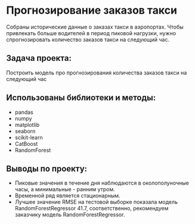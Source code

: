 # Прогнозирование заказов такси
Собраны исторические данные о заказах такси в аэропортах. Чтобы привлекать больше водителей в период пиковой нагрузки, нужно спрогнозировать количество заказов такси на следующий час.

## Задача проекта:
Построить модель про прогнозирования количества заказов такси на следующий час

## Использованы библиотеки и методы:
- pandas
- numpy
- matplotlib
- seaborn
- scikit-learn
- CatBoost
- RandomForest

## Выводы по проекту:
- Пиковые значения в течение дня наблюдаются в околополуночные часы, а минимальные - ранним утром.
- Временной ряд является стационарным.
- Лучшее значение RMSE на тестовой выборке показала модель RandomForestRegressor 41.7, соответственно, рекомендуем заказчику модель RandomForestRegressor.
